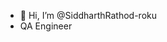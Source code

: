 - 👋 Hi, I’m @SiddharthRathod-roku
- QA Engineer
<!-- - 🌱 I’m currently learning ...
- 💞️ I’m looking to collaborate on ...
- 📫 How to reach me ...
 -->
<!---
SiddharthRathod-roku/SiddharthRathod-roku is a ✨ special ✨ repository because its `README.md` (this file) appears on your GitHub profile.
You can click the Preview link to take a look at your changes.
--->
